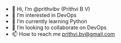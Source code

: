 - 👋 Hi, I’m @prithvibv (Prithvi B V)
- 👀 I’m interested in DevOps
- 🌱 I’m currently learning Python
- 💞️ I’m looking to collaborate on DevOps
- 📫 How to reach me prithvi.bv@gmail.com

<!---
prithvibv/prithvibv is a ✨ special ✨ repository because its `README.md` (this file) appears on your GitHub profile.
You can click the Preview link to take a look at your changes.
--->
